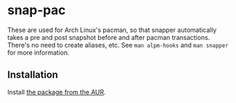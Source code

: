 # snap-pac

These are used for Arch Linux's pacman, so that snapper automatically takes a
pre and post snapshot before and after pacman transactions. There's no need to
create aliases, etc. See `man alpm-hooks` and `man snapper` for more
information.

## Installation

Install [the package from the AUR](https://aur.archlinux.org/packages/snap-pac/).
